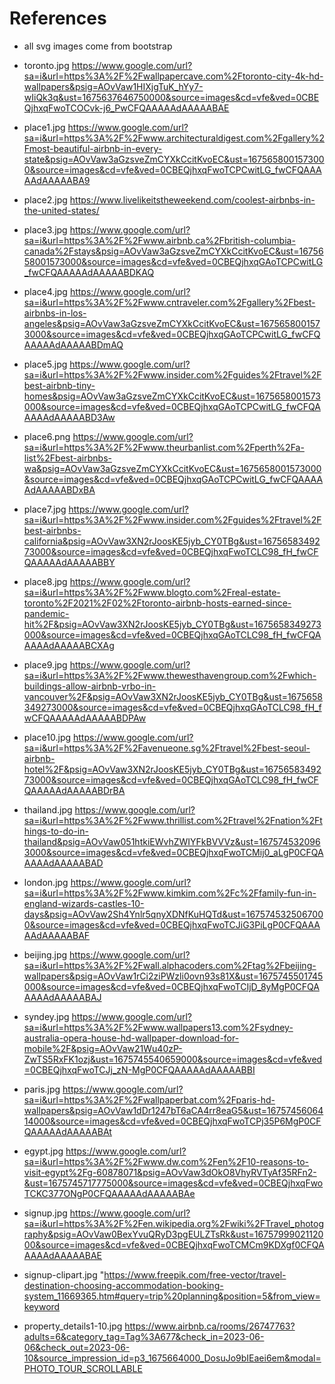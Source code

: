 # References
* all svg images come from bootstrap
* toronto.jpg https://www.google.com/url?sa=i&url=https%3A%2F%2Fwallpapercave.com%2Ftoronto-city-4k-hd-wallpapers&psig=AOvVaw1HIXjgTuK_hYy7-wIiQk3q&ust=1675637646750000&source=images&cd=vfe&ved=0CBEQjhxqFwoTCOCvk-j6_PwCFQAAAAAdAAAAABAE
* place1.jpg https://www.google.com/url?sa=i&url=https%3A%2F%2Fwww.architecturaldigest.com%2Fgallery%2Fmost-beautiful-airbnb-in-every-state&psig=AOvVaw3aGzsveZmCYXkCcitKvoEC&ust=1675658001573000&source=images&cd=vfe&ved=0CBEQjhxqFwoTCPCwitLG_fwCFQAAAAAdAAAAABA9
* place2.jpg https://www.livelikeitstheweekend.com/coolest-airbnbs-in-the-united-states/
* place3.jpg https://www.google.com/url?sa=i&url=https%3A%2F%2Fwww.airbnb.ca%2Fbritish-columbia-canada%2Fstays&psig=AOvVaw3aGzsveZmCYXkCcitKvoEC&ust=1675658001573000&source=images&cd=vfe&ved=0CBEQjhxqGAoTCPCwitLG_fwCFQAAAAAdAAAAABDKAQ
* place4.jpg https://www.google.com/url?sa=i&url=https%3A%2F%2Fwww.cntraveler.com%2Fgallery%2Fbest-airbnbs-in-los-angeles&psig=AOvVaw3aGzsveZmCYXkCcitKvoEC&ust=1675658001573000&source=images&cd=vfe&ved=0CBEQjhxqGAoTCPCwitLG_fwCFQAAAAAdAAAAABDmAQ
* place5.jpg https://www.google.com/url?sa=i&url=https%3A%2F%2Fwww.insider.com%2Fguides%2Ftravel%2Fbest-airbnb-tiny-homes&psig=AOvVaw3aGzsveZmCYXkCcitKvoEC&ust=1675658001573000&source=images&cd=vfe&ved=0CBEQjhxqGAoTCPCwitLG_fwCFQAAAAAdAAAAABD3Aw
* place6.png https://www.google.com/url?sa=i&url=https%3A%2F%2Fwww.theurbanlist.com%2Fperth%2Fa-list%2Fbest-airbnbs-wa&psig=AOvVaw3aGzsveZmCYXkCcitKvoEC&ust=1675658001573000&source=images&cd=vfe&ved=0CBEQjhxqGAoTCPCwitLG_fwCFQAAAAAdAAAAABDxBA
* place7.jpg https://www.google.com/url?sa=i&url=https%3A%2F%2Fwww.insider.com%2Fguides%2Ftravel%2Fbest-airbnbs-california&psig=AOvVaw3XN2rJoosKE5jyb_CY0TBg&ust=1675658349273000&source=images&cd=vfe&ved=0CBEQjhxqFwoTCLC98_fH_fwCFQAAAAAdAAAAABBY
* place8.jpg https://www.google.com/url?sa=i&url=https%3A%2F%2Fwww.blogto.com%2Freal-estate-toronto%2F2021%2F02%2Ftoronto-airbnb-hosts-earned-since-pandemic-hit%2F&psig=AOvVaw3XN2rJoosKE5jyb_CY0TBg&ust=1675658349273000&source=images&cd=vfe&ved=0CBEQjhxqGAoTCLC98_fH_fwCFQAAAAAdAAAAABCXAg
* place9.jpg https://www.google.com/url?sa=i&url=https%3A%2F%2Fwww.thewesthavengroup.com%2Fwhich-buildings-allow-airbnb-vrbo-in-vancouver%2F&psig=AOvVaw3XN2rJoosKE5jyb_CY0TBg&ust=1675658349273000&source=images&cd=vfe&ved=0CBEQjhxqGAoTCLC98_fH_fwCFQAAAAAdAAAAABDPAw
* place10.jpg https://www.google.com/url?sa=i&url=https%3A%2F%2Favenueone.sg%2Ftravel%2Fbest-seoul-airbnb-hotel%2F&psig=AOvVaw3XN2rJoosKE5jyb_CY0TBg&ust=1675658349273000&source=images&cd=vfe&ved=0CBEQjhxqGAoTCLC98_fH_fwCFQAAAAAdAAAAABDrBA
* thailand.jpg https://www.google.com/url?sa=i&url=https%3A%2F%2Fwww.thrillist.com%2Ftravel%2Fnation%2Fthings-to-do-in-thailand&psig=AOvVaw051htkiEWvhZWIYFkBVVVz&ust=1675745320963000&source=images&cd=vfe&ved=0CBEQjhxqFwoTCMij0_aLgP0CFQAAAAAdAAAAABAD
* london.jpg https://www.google.com/url?sa=i&url=https%3A%2F%2Fwww.kimkim.com%2Fc%2Ffamily-fun-in-england-wizards-castles-10-days&psig=AOvVaw2Sh4Ynlr5qnyXDNfKuHQTd&ust=1675745325067000&source=images&cd=vfe&ved=0CBEQjhxqFwoTCJiG3PiLgP0CFQAAAAAdAAAAABAF
* beijing.jpg https://www.google.com/url?sa=i&url=https%3A%2F%2Fwall.alphacoders.com%2Ftag%2Fbeijing-wallpapers&psig=AOvVaw1rCi2ziPWzli0ovn93s81X&ust=1675745501745000&source=images&cd=vfe&ved=0CBEQjhxqFwoTCIjD_8yMgP0CFQAAAAAdAAAAABAJ
* syndey.jpg https://www.google.com/url?sa=i&url=https%3A%2F%2Fwww.wallpapers13.com%2Fsydney-australia-opera-house-hd-wallpaper-download-for-mobile%2F&psig=AOvVaw21Wu40zP-ZwTS5RxFK1ozj&ust=1675745540659000&source=images&cd=vfe&ved=0CBEQjhxqFwoTCJj_zN-MgP0CFQAAAAAdAAAAABBI
* paris.jpg https://www.google.com/url?sa=i&url=https%3A%2F%2Fwallpaperbat.com%2Fparis-hd-wallpapers&psig=AOvVaw1dDr1247bT6aCA4rr8eaG5&ust=1675745606414000&source=images&cd=vfe&ved=0CBEQjhxqFwoTCPj35P6MgP0CFQAAAAAdAAAAABAt
* egypt.jpg https://www.google.com/url?sa=i&url=https%3A%2F%2Fwww.dw.com%2Fen%2F10-reasons-to-visit-egypt%2Fg-60878071&psig=AOvVaw3dOkO8VhyRVTyAf35RFn2-&ust=1675745717775000&source=images&cd=vfe&ved=0CBEQjhxqFwoTCKC377ONgP0CFQAAAAAdAAAAABAe
* signup.jpg https://www.google.com/url?sa=i&url=https%3A%2F%2Fen.wikipedia.org%2Fwiki%2FTravel_photography&psig=AOvVaw0BexYvuQRyD3pgEULZTsRk&ust=1675799902112000&source=images&cd=vfe&ved=0CBEQjhxqFwoTCMCm9KDXgf0CFQAAAAAdAAAAABAE

* signup-clipart.jpg "https://www.freepik.com/free-vector/travel-destination-choosing-accommodation-booking-system_11669365.htm#query=trip%20planning&position=5&from_view=keyword

* property_details1-10.jpg https://www.airbnb.ca/rooms/26747763?adults=6&category_tag=Tag%3A677&check_in=2023-06-06&check_out=2023-06-10&source_impression_id=p3_1675664000_DosuJo9bIEaei6em&modal=PHOTO_TOUR_SCROLLABLE 